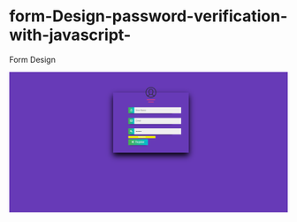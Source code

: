 # form-Design-password-verification-with-javascript-
 Form Design 
 
<img src="Screenshot 2021-03-01 170007.png">
